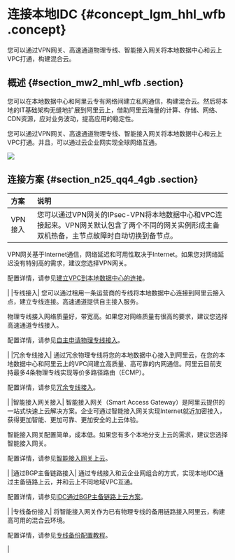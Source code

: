 # 连接本地IDC {#concept_lgm_hhl_wfb .concept}

您可以通过VPN网关、高速通道物理专线、智能接入网关将本地数据中心和云上VPC打通，构建混合云。

## 概述 {#section_mw2_mhl_wfb .section}

您可以在本地数据中心和阿里云专有网络间建立私网通信，构建混合云。然后将本地的IT基础架构无缝地扩展到阿里云上，借助阿里云海量的计算、存储、网络、CDN资源，应对业务波动，提高应用的稳定性。

您可以通过VPN网关、高速通道物理专线、智能接入网关将本地数据中心和云上VPC打通。并且，可以通过云企业网实现全球网络互通。

![](http://static-aliyun-doc.oss-cn-hangzhou.aliyuncs.com/assets/img/64763/156635150056761_zh-CN.png)

## 连接方案 {#section_n25_qq4_4gb .section}

|方案|说明|
|:-|:-|
|VPN接入| 您可以通过VPN网关的IPsec-VPN将本地数据中心和VPC连接起来。VPN网关默认包含了两个不同的网关实例形成主备双机热备，主节点故障时自动切换到备节点。

 VPN网关基于Internet通信，网络延迟和可用性取决于Internet。如果您对网络延迟没有特别高的需求，建议您选择VPN网关。

 配置详情，请参见[建立VPC到本地数据中心的连接](../../../../intl.zh-CN/IPsec-VPN入门/建立VPC到本地数据中心的连接.md#)。

 |
|专线接入| 您可以通过租用一条运营商的专线将本地数据中心连接到阿里云接入点，建立专线连接。高速通道提供自主接入服务。

 物理专线接入网络质量好，带宽高。如果您对网络质量有很高的要求，建议您选择高速通道专线接入。

 配置详情，请参见[自主申请物理专线接入](../../../../intl.zh-CN/快速入门/自主申请物理专线接入.md#)。

 |
|冗余专线接入| 通过冗余物理专线将您的本地数据中心接入到阿里云，在您的本地数据中心和阿里云上的VPC间建立高质量、高可靠的内网通信。阿里云目前支持最多4条物理专线实现等价多路径路由（ECMP）。

 配置详情，请参见[冗余专线接入](../../../../intl.zh-CN/物理专线连接/冗余专线接入.md#)。

 |
|智能接入网关接入| 智能接入网关（Smart Access Gateway）是阿里云提供的一站式快速上云解决方案。企业可通过智能接入网关实现Internet就近加密接入，获得更加智能、更加可靠、更加安全的上云体验。

 智能接入网关配置简单，成本低。如果您有多个本地分支上云的需求，建议您选择智能接入网关。

 配置详情，请参见[智能接入网关上云](../../../../intl.zh-CN/最佳实践/专线备份配置教程/配置概览.md#)。

 |
|通过BGP主备链路接入| 通过专线接入和云企业网组合的方式，实现本地IDC通过主备链路上云，并和云上不同地域VPC互通。

 配置详情，请参见[IDC通过BGP主备链路上云方案](../../../../intl.zh-CN/最佳实践/IDC通过BGP主备链路上云方案.md#)。

 |
|专线备份接入| 将智能接入网关作为已有物理专线的备用链路接入阿里云，构建高可用的混合云环境。

 配置详情，请参见[专线备份配置教程](../../../../intl.zh-CN/最佳实践/专线备份配置教程/配置概览.md#)。

 |

